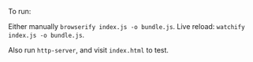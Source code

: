 To run:

Either manually `browserify index.js -o bundle.js`.
Live reload: `watchify index.js -o bundle.js`.

Also run `http-server`, and visit `index.html` to test.

